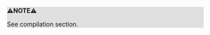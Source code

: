<div style="margin:2em; background-color: #e0e0e0;">

<strong>⚠️NOTE️️️⚠️</strong>

See compilation section.
</div>

